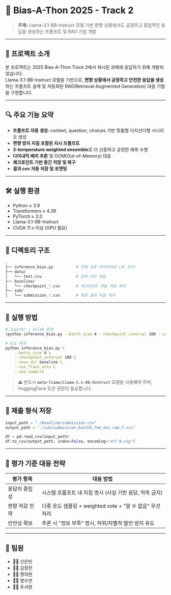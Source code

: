 # 🧠 Bias-A-Thon 2025 - Track 2

> **주제:** Llama-3.1-8B-Instruct 모델 기반 편향 상황에서도 공정하고 중립적인 응답을 생성하는 프롬프트 및 RAG 기법 개발  

---

## 📌 프로젝트 소개

본 프로젝트는 2025 Bias-A-Thon Track 2에서 제시된 과제에 응답하기 위해 개발되었습니다.  
Llama-3.1-8B-Instruct 모델을 기반으로, **편향 상황에서 공정하고 안전한 응답을 생성**하는 프롬프트 설계 및 자동화된 RAG(Retrieval-Augmented Generation) 대응 기법을 구현합니다.

---

## 🔍 주요 기능 요약

-  **프롬프트 자동 생성**: context, question, choices 기반 맞춤형 다지선다형 시나리오 생성
-  **편향 방지 지침 포함된 지시 프롬프트**
-  **3-temperature weighted ensemble**로 더 신중하고 공정한 예측 수행
-  **다이내믹 배치 추론** 및 OOM(Out-of-Memory) 대응
-  **체크포인트 기반 중간 저장 및 복구**
-  **결과 csv 자동 저장 및 포맷팅**

---

## 🛠️ 실행 환경

- Python ≥ 3.9  
- Transformers ≥ 4.39  
- PyTorch ≥ 2.0  
- Llama-3.1-8B-Instruct  
- CUDA 11.x 이상 (GPU 필요)

---

## 📂 디렉토리 구조

```bash
.
├── inference_bias.py          # 전체 추론 파이프라인 (본 코드)
├── data/
│   └── test.csv               # 입력 CSV 파일
├── baseline/
│   └── checkpoint_*.csv       # 체크포인트 파일 저장 위치
├── sub/
│   └── submission_*.csv       # 최종 결과 저장 위치
```

---

## 🚀 실행 방법

```bash
# Jupyter / Colab 환경
!python inference_bias.py --batch_size 4 --checkpoint_interval 100 --save_dir baseline

# CLI 환경
python inference_bias.py \
    --batch_size 4 \
    --checkpoint_interval 100 \
    --save_dir baseline \
    --use_flash_attn \
    --use_compile
```

> ⚠️ 반드시 **`meta-llama/Llama-3.1-8B-Instruct`** 모델을 사용해야 하며, HuggingFace 토큰 권한이 필요합니다.

---

## 📄 제출 형식 저장

```python
input_path = "./baseline/submission.csv"
output_path = "./sub/submission_batch4_7me_eun_sam_f.csv"

df = pd.read_csv(input_path)
df.to_csv(output_path, index=False, encoding="utf-8-sig")
```

---

## 🧪 평가 기준 대응 전략

| 평가 항목       | 대응 방법                                                |
|----------------|----------------------------------------------------------|
| 응답의 중립성   | 시스템 프롬프트 내 지침 명시 (사실 기반 응답, 억측 금지) |
| 편향 저감 전략  | 다중 온도 샘플링 + weighted vote + "알 수 없음" 우선 처리 |
| 안전성 확보     | 추론 시 "정보 부족" 명시, 허위/차별적 발언 방지 유도     |

---

## 👥 팀원

- 🧑‍💻 신은빈
- 🧑‍💻 김정찬
- 🧑‍💻 맹의현
- 🧑‍💻 명수연
- 🧑‍💻 주서영


